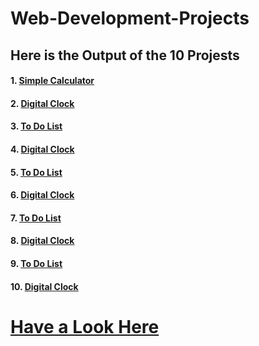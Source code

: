 # Web-Development-Projects 
## Here is the Output of the 10 Projests

#### 1. [Simple Calculator](https://ashutosh-pmishra.github.io/Web-Development-Projects-Part-1/1-Simple_Calculator/)
#### 2. [Digital Clock]()
#### 3. [To Do List]()
#### 4. [Digital Clock]()
#### 5. [To Do List]()
#### 6. [Digital Clock]()
#### 7. [To Do List]()
#### 8. [Digital Clock]()
#### 9. [To Do List]()
#### 10. [Digital Clock]()

# [Have a Look Here](https://www.youtube.com/c/SimplifiedLearner)
